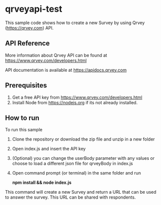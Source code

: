 # qrveyapi-test
This sample code shows how to create a new Survey by using Qrvey (https://qrvey.com) API.

## API Reference

More information about Qrvey API can be found at https://www.qrvey.com/developers.html

API documentation is available at https://apidocs.qrvey.com

## Prerequisites

1. Get a free API key from https://www.qrvey.com/developers.html
2. Install Node from https://nodejs.org if its not already installed.

## How to run
To run this sample

1. Clone the repository or download the zip file and unzip in a new folder
2. Open index.js and insert the API key
3. (Optional) you can change the userBody parameter with any values or choose to load a different json file for qrveyBody in index.js
3. Open command prompt (or terminal) in the same folder and run 

    **npm install && node index.js**

This command will create a new Survey and return a URL that can be used to answer the survey. This URL can be shared with respondents.
